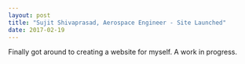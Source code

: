 ```yaml
---
layout: post
title: "Sujit Shivaprasad, Aerospace Engineer - Site Launched"
date: 2017-02-19
---
```


Finally got around to creating a website for myself. A work in progress.